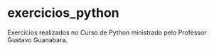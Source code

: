 # exercicios_python
 Exercícios realizados no Curso de Python ministrado pelo Professor Gustavo Guanabara.
